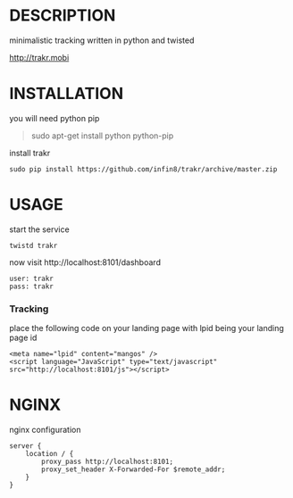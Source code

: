 DESCRIPTION
===========
minimalistic tracking written in python and twisted

http://trakr.mobi

INSTALLATION
============
you will need python pip

>sudo apt-get install python python-pip

install trakr
```
sudo pip install https://github.com/infin8/trakr/archive/master.zip
```
USAGE
=====
start the service
```
twistd trakr
```

now visit http://localhost:8101/dashboard
```
user: trakr
pass: trakr
```

### Tracking

place the following code on your landing page with lpid being your landing page id
```
<meta name="lpid" content="mangos" />
<script language="JavaScript" type="text/javascript" src="http://localhost:8101/js"></script>
```

NGINX
=====

nginx configuration
```
server {
    location / {
        proxy_pass http://localhost:8101; 
        proxy_set_header X-Forwarded-For $remote_addr;
    }
}
```
